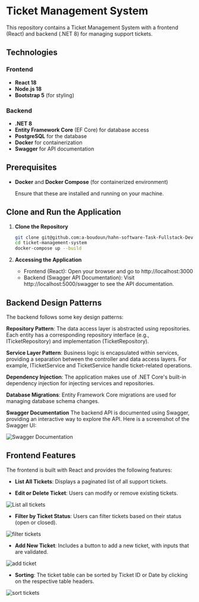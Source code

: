 # Ticket Management System

This repository contains a Ticket Management System with a frontend (React) and backend (.NET 8) for managing support tickets.


## Technologies

### Frontend
- **React 18**
- **Node.js 18**
- **Bootstrap 5** (for styling)

### Backend
- **.NET 8**
- **Entity Framework Core** (EF Core) for database access
- **PostgreSQL** for the database
- **Docker** for containerization
- **Swagger** for API documentation

## Prerequisites

- **Docker** and **Docker Compose** (for containerized environment)

   Ensure that these are installed and running on your machine.

## Clone and Run the Application

1. **Clone the Repository**

   ```bash
   git clone git@github.com:a-boudoun/hahn-software-Task-Fullstack-Developer.git ticket-management-system
   cd ticket-management-system
   docker-compose up --build

2. **Accessing the Application**

   - Frontend (React): Open your browser and go to http://localhost:3000
   - Backend (Swagger API Documentation): Visit http://localhost:5000/swagger to see the API documentation.



## Backend Design Patterns

The backend follows some key design patterns:

**Repository Pattern**: The data access layer is abstracted using repositories. Each entity has a corresponding repository interface (e.g., ITicketRepository) and implementation (TicketRepository).

**Service Layer Pattern**: Business logic is encapsulated within services, providing a separation between the controller and data access layers. For example, ITicketService and TicketService handle ticket-related operations.

**Dependency Injection**: The application makes use of .NET Core's built-in dependency injection for injecting services and repositories.

**Database Migrations**: Entity Framework Core migrations are used for managing database schema changes.

**Swagger Documentation**
The backend API is documented using Swagger, providing an interactive way to explore the API. Here is a screenshot of the Swagger UI:

![Swagger Documentation](./screenShots/swagger.png)


## Frontend Features

The frontend is built with React and provides the following features:

- **List All Tickets**: Displays a paginated list of all support tickets.



- **Edit or Delete Ticket**: Users can modify or remove existing tickets.

![List all tickets](./screenShots/table-paginated.png)



- **Filter by Ticket Status**: Users can filter tickets based on their status (open or closed).

![filter tickets](./screenShots/filter.png)



- **Add New Ticket**: Includes a button to add a new ticket, with inputs that are validated.

![ add ticket](./screenShots/add%20ticket.png)



- **Sorting**: The ticket table can be sorted by Ticket ID or Date by clicking on the respective table headers.

![sort tickets](./screenShots/sorting.png)
